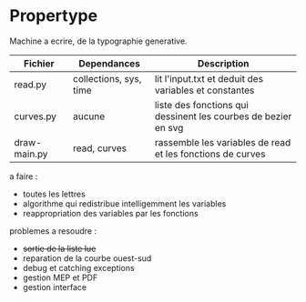 # Propertype

Machine a ecrire, de la typographie generative.


Fichier | Dependances | Description
--------|-------------|------------
read.py| collections, sys, time | lit l'input.txt et deduit des variables et constantes
curves.py|aucune| liste des fonctions qui dessinent les courbes de bezier en svg
draw-main.py| read, curves | rassemble les variables de read et les fonctions de curves

a faire :
- toutes les lettres
- algorithme qui redistribue intelligemment les variables
- reappropriation des variables par les fonctions

problemes a resoudre :
- ~~sortie de la liste lue~~
- reparation de la courbe ouest-sud
- debug et catching exceptions
- gestion MEP et PDF
- gestion interface